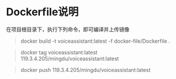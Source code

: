 # Dockerfile说明

在项目根目录下，执行下列命令，即可编译并上传镜像

> docker build -t voiceassistant:latest -f docker-file/Dockerfile .

> docker tag voiceassistant:latest 119.3.4.205/mingdu/voiceassistant:latest

> docker push 119.3.4.205/mingdu/voiceassistant:latest